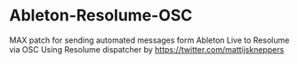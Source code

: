 # Ableton-Resolume-OSC
MAX patch for sending automated messages form Ableton Live to Resolume via OSC
Using Resolume dispatcher by https://twitter.com/mattijskneppers
